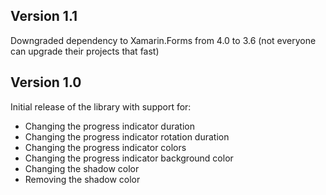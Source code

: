 ## Version 1.1
Downgraded dependency to Xamarin.Forms from 4.0 to 3.6 (not everyone can upgrade their projects that fast)

## Version 1.0
Initial release of the library with support for:

* Changing the progress indicator duration
* Changing the progress indicator rotation duration
* Changing the progress indicator colors
* Changing the progress indicator background color
* Changing the shadow color
* Removing the shadow color